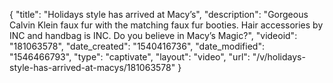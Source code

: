 {
    "title": "Holidays style has arrived at Macy’s",
    "description": "Gorgeous Calvin Klein faux fur with the matching faux fur booties. Hair accessories by INC and handbag is INC. Do you believe in Macy’s Magic?",
    "videoid": "181063578",
    "date_created": "1540416736",
    "date_modified": "1546466793",
    "type": "captivate",
    "layout": "video",
    "url": "\/v\/holidays-style-has-arrived-at-macys\/181063578"
}
